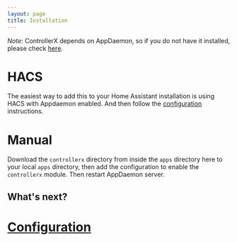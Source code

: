 ```yaml
---
layout: page
title: Installation
---
```


_Note_: ControllerX depends on AppDaemon, so if you do not have it installed, please check [here](/controllerx/others/run-appdaemon).

# HACS

The easiest way to add this to your Home Assistant installation is using HACS with Appdaemon enabled. And then follow the [configuration](configuration) instructions.

# Manual

Download the `controllerx` directory from inside the `apps` directory here to your local `apps` directory, then add the configuration to enable the `controllerx` module. Then restart AppDaemon server.

## What's next?

# [Configuration](configuration)
